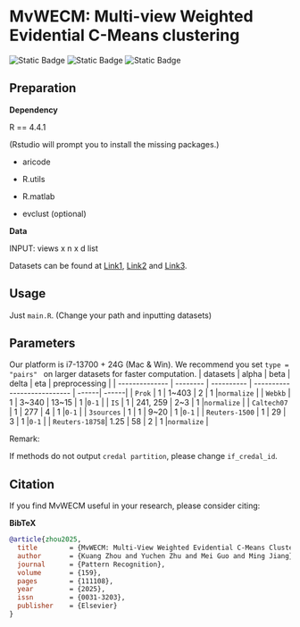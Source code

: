 # MvWECM: Multi-view Weighted Evidential C-Means clustering
![Static Badge](https://img.shields.io/badge/Multi%20view%20Clustering-green)
![Static Badge](https://img.shields.io/badge/Code-R-blue)
![Static Badge](https://img.shields.io/badge/Pattern%20Recognition-orange)

## Preparation
**Dependency**

R == 4.4.1

(Rstudio will prompt you to install the missing packages.)

* aricode 

* R.utils

* R.matlab

* evclust (optional)

**Data**

INPUT: views x n x d list

Datasets can be found at [Link1](https://github.com/ChuanbinZhang/Multi-view-datasets), [Link2](https://github.com/ZhangqiJiang07/Multi-view_Multi-class_Datasets) and [Link3](https://gitee.com/zhangfk/multi-view-dataset).

## Usage

Just `main.R`. (Change your path and inputting datasets)


## Parameters
Our platform is i7-13700 + 24G (Mac & Win).
We recommend you set `type = "pairs" ` on larger datasets for faster computation.
| datasets         | alpha     | beta    | delta |  eta  | preprocessing  | 
| -------------- | -------- | ---------- | --------------------------- | ------| ------|
| `Prok`         | 1    | 1~403         | 2      | 1 |`normalize` |
| `Webkb`        | 1    | 3~340         | 13~15  | 1 |`0-1`       |
| `IS`           | 1    | 241, 259      | 2~3    | 1 |`normalize` |
| `Caltech07`    | 1    | 277           | 4      | 1 |`0-1`       |
| `3sources`     | 1    | 1             | 9~20   | 1 |`0-1`       |
| `Reuters-1500` | 1    | 29            | 3      | 1 |`0-1`       |
| `Reuters-18758`| 1.25 | 58            | 2      | 1 |`normalize` |

Remark: 

If methods do not output `credal partition`, please change `if_credal_id`.

## Citation

If you find MvWECM useful in your research, please consider citing:

**BibTeX**
```bibtex
@article{zhou2025,
  title        = {MvWECM: Multi-View Weighted Evidential C-Means Clustering},
  author       = {Kuang Zhou and Yuchen Zhu and Mei Guo and Ming Jiang},
  journal      = {Pattern Recognition},
  volume       = {159},
  pages        = {111108},
  year         = {2025},
  issn         = {0031-3203},
  publisher    = {Elsevier}
}
